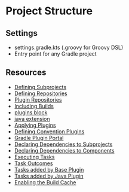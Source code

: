 # Project Structure

## Settings

- settings.gradle.kts (.groovy for Groovy DSL)
- Entry point for any Gradle project

## Resources

- [Defining Subprojects](https://docs.gradle.org/current/userguide/multi_project_builds.html)
- [Defining Repositories](https://docs.gradle.org/current/userguide/declaring_repositories.html#sub:centralized-repository-declaration)
- [Plugin Repositories](https://docs.gradle.org/current/userguide/plugins.html#sec:custom_plugin_repositories)
- [Including Builds](https://docs.gradle.org/current/userguide/composite_builds.html)
- [plugins block](https://docs.gradle.org/current/userguide/plugins.html#sec:plugins_block)
- [java extension](https://docs.gradle.org/current/userguide/java_plugin.html#sec:java-extension)
- [Applying Plugins](https://docs.gradle.org/current/userguide/plugins.html#sec:plugins_block)
- [Defining Convention Plugins](https://docs.gradle.org/current/userguide/structuring_software_products.html#defining_custom_project_types_as_convention_plugins)
- [Gradle Plugin Portal](https://plugins.gradle.org/)
- [Declaring Dependencies to Subprojects](https://docs.gradle.org/current/userguide/declaring_dependencies_between_subprojects.html)
- [Declaring Dependencies to Components](https://docs.gradle.org/current/userguide/declaring_dependencies.html#sub:module_dependencies)
- [Executing Tasks](https://docs.gradle.org/current/userguide/intro_multi_project_builds.html#sec:executing_tasks_by_fully_qualified_name)
- [Task Outcomes](https://docs.gradle.org/current/userguide/more_about_tasks.html#sec:task_outcomes)
- [Tasks added by Base Plugin](https://docs.gradle.org/current/userguide/base_plugin.html#sec:base_tasks)
- [Tasks added by Java Plugin](https://docs.gradle.org/current/userguide/java_plugin.html#sec:java_tasks)
- [Enabling the Build Cache](https://docs.gradle.org/current/userguide/build_cache.html#sec:build_cache_enable)
